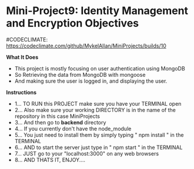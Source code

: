 # Mini-Project9: Identity Management and Encryption Objectives
#CODECLIMATE: https://codeclimate.com/github/MykelAllan/MiniProjects/builds/10


**What It Does**

- This project is mostly focusing on user authentication using MongoDB
- So Retrieving the data from MongoDB with mongoose
- And making sure the user is logged in, and displaying the user.

**Instructions**
- 1... TO RUN this PROJECT make sure you have your TERMINAL open
- 2... Also make sure your working DIRECTORY is in the name of the repository in this case MiniProjects
- 3... And then go to **backend** directory
- 4... If you currently don't have the node_module
- 5... You  just need to install them by simply typing " npm install " in the TERMINAL
- 6... AND to start the server just type in " npm start " in the TERMINAL
- 7... JUST go to your "localhost:3000" on any web browsers
- 8... AND THATS IT, ENJOY....
